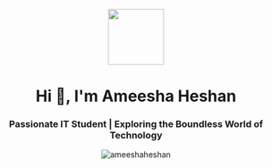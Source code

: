 <p align="center" ><img  src = "[https://github.com/7oSkaaa/7oSkaaa/blob/main/Images/about_me.gif?raw=true](https://github.com/ameeshaheshan/ameeshaheshan/blob/main/images/about_me.gif)](https://github.com/ameeshaheshan/ameeshaheshan/blob/main/images/about_me.gif)" width = 100px></p>
<h1 align="center">Hi 👋, I'm Ameesha Heshan</h1>
<h3 align="center">Passionate IT Student | Exploring the Boundless World of Technology</h3>
<p align="center"> <img src="https://komarev.com/ghpvc/?username=ameeshaheshan&label=Profile%20views&color=0e75b6&style=flat" alt="ameeshaheshan" /> </p>
